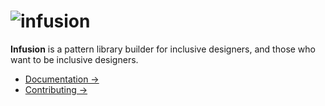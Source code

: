 # ![infusion](https://raw.githubusercontent.com/ThePacielloGroup/infusion/master/static/images/logo.svg)

**Infusion** is a pattern library builder for inclusive designers, and those who want to be inclusive designers.

* [Documentation →](https://thepaciellogroup.github.io/infusion)
* [Contributing →](https://github.com/ThePacielloGroup/infusion/blob/master/CONTRIBUTING.md)
